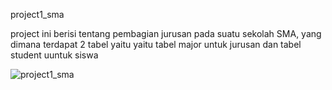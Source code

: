 project1_sma

project ini berisi tentang pembagian jurusan pada suatu sekolah SMA, yang dimana terdapat 2 tabel yaitu
yaitu tabel major untuk jurusan dan tabel student uuntuk siswa

![project1_sma](https://user-images.githubusercontent.com/72928507/155831360-bfef89fb-ddb8-4549-9a0a-b173ad1e7035.png)
